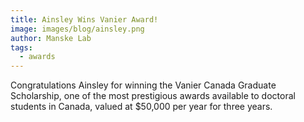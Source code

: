 ```yaml
---
title: Ainsley Wins Vanier Award!
image: images/blog/ainsley.png
author: Manske Lab
tags:
  - awards
---
```


Congratulations Ainsley for winning the Vanier Canada Graduate Scholarship, one of the most prestigious awards available to doctoral students in Canada, valued at $50,000 per year for three years.